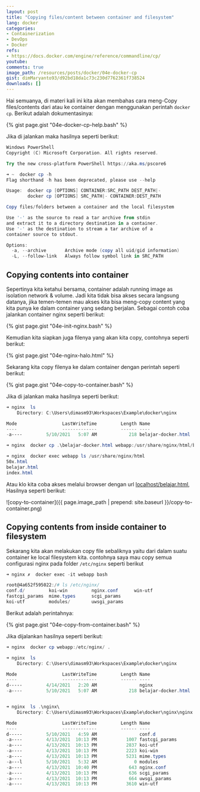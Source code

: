 ```yaml
---
layout: post
title: "Copying files/content between container and filesystem"
lang: docker
categories:
- Containerization
- DevOps
- Docker
refs: 
- https://docs.docker.com/engine/reference/commandline/cp/
youtube: 
comments: true
image_path: /resources/posts/docker/04e-docker-cp
gist: dimMaryanto93/d92bd18da1c73c230d7762361f738524
downloads: []
---
```



Hai semuanya, di materi kali ini kita akan membahas cara meng-Copy files/contents dari atau ke container dengan menggunakan perintah `docker cp`. Berikut adalah dokumentasinya:

{% gist page.gist "04e-docker-cp-help.bash" %}

Jika di jalankan maka hasilnya seperti berikut:

```powershell
Windows PowerShell
Copyright (C) Microsoft Corporation. All rights reserved.

Try the new cross-platform PowerShell https://aka.ms/pscore6

➜ ~  docker cp -h
Flag shorthand -h has been deprecated, please use --help

Usage:  docker cp [OPTIONS] CONTAINER:SRC_PATH DEST_PATH|-
        docker cp [OPTIONS] SRC_PATH|- CONTAINER:DEST_PATH

Copy files/folders between a container and the local filesystem

Use '-' as the source to read a tar archive from stdin
and extract it to a directory destination in a container.
Use '-' as the destination to stream a tar archive of a
container source to stdout.

Options:
  -a, --archive       Archive mode (copy all uid/gid information)
  -L, --follow-link   Always follow symbol link in SRC_PATH
```

## Copying contents into container

Sepertinya kita ketahui bersama, container adalah running image as isolation network & volume. Jadi kita tidak bisa akses secara langsung datanya, jika temen-temen mau akses kita bisa meng-copy content yang kita punya ke dalam container yang sedang berjalan. Sebagai contoh coba jalankan container nginx seperti berikut:

{% gist page.gist "04e-init-nginx.bash" %}

Kemudian kita siapkan juga filenya yang akan kita copy, contohnya seperti berikut:

{% gist page.gist "04e-nginx-halo.html" %}

Sekarang kita copy filenya ke dalam container dengan perintah seperti berikut:

{% gist page.gist "04e-copy-to-container.bash" %}

Jika di jalankan maka hasilnya seperti berikut:

```powershell
➜ nginx  ls
    Directory: C:\Users\dimasm93\Workspaces\Example\docker\nginx

Mode                 LastWriteTime         Length Name
----                 -------------         ------ ----
-a----         5/10/2021   5:07 AM            218 belajar-docker.html

➜ nginx  docker cp .\belajar-docker.html webapp:/usr/share/nginx/html/belajar.html

➜ nginx  docker exec webapp ls /usr/share/nginx/html
50x.html
belajar.html
index.html
```

Atau klo kita coba akses melalui browser dengan url [localhost/belajar.html](http://localhost/belajar.html), Hasilnya seperti berikut:

![copy-to-container]({{ page.image_path | prepend: site.baseurl }}/copy-to-container.png)

## Copying contents from inside container to filesystem

Sekarang kita akan melakukan copy file sebaliknya yaitu dari dalam suatu container ke local filesystem kita. contohnya saya mau copy semua configurasi nginx pada folder `/etc/nginx` seperti berikut

```powershell
➜ nginx ✗  docker exec -it webapp bash

root@4a652f595022:/# ls /etc/nginx/
conf.d/         koi-win         nginx.conf      win-utf
fastcgi_params  mime.types      scgi_params
koi-utf         modules/        uwsgi_params
```

Berikut adalah perintahnya:

{% gist page.gist "04e-copy-from-container.bash" %}

Jika dijalankan hasilnya seperti berikut:

```powershell
➜ nginx  docker cp webapp:/etc/nginx/ .

➜ nginx  ls
    Directory: C:\Users\dimasm93\Workspaces\Example\docker\nginx

Mode                 LastWriteTime         Length Name
----                 -------------         ------ ----
d-----         4/14/2021   2:20 AM                nginx
-a----         5/10/2021   5:07 AM            218 belajar-docker.html


➜ nginx  ls .\nginx\
    Directory: C:\Users\dimasm93\Workspaces\Example\docker\nginx\nginx

Mode                 LastWriteTime         Length Name
----                 -------------         ------ ----
d-----         5/10/2021   4:59 AM                conf.d
-a----         4/13/2021  10:13 PM           1007 fastcgi_params
-a----         4/13/2021  10:13 PM           2837 koi-utf
-a----         4/13/2021  10:13 PM           2223 koi-win
-a----         4/13/2021  10:13 PM           5231 mime.types
-a---l         5/10/2021   5:32 AM              0 modules
-a----         4/13/2021  10:40 PM            643 nginx.conf
-a----         4/13/2021  10:13 PM            636 scgi_params
-a----         4/13/2021  10:13 PM            664 uwsgi_params
-a----         4/13/2021  10:13 PM           3610 win-utf
```